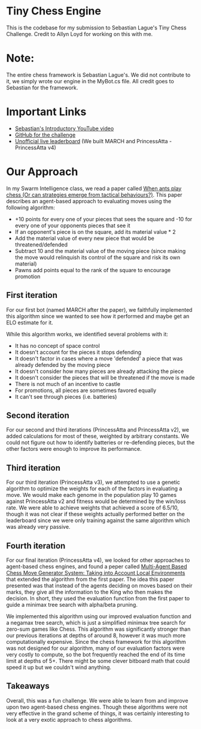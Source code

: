 # Tiny Chess Engine
This is the codebase for my submission to Sebastian Lague's Tiny Chess Challenge. Credit to Allyn Loyd for working on this with me.

# Note:
The entire chess framework is Sebastian Lague's. We did not contribute to it, we simply wrote our engine in the MyBot.cs file. All credit goes to Sebastian for the framework.

# Important Links
- [Sebastian's Introductory YouTube video](https://youtu.be/iScy18pVR58)
- [GitHub for the challenge](https://github.com/SebLague/Chess-Challenge)
- [Unofficial live leaderboard](https://chess.stjo.dev/) (We built MARCH and PrincessAtta - PrincessAtta v4)

# Our Approach
In my Swarm Intelligence class, we read a paper called [When ants play chess (Or can strategies emerge from tactical behaviours?)](https://link.springer.com/chapter/10.1007/BFb0027053). This paper describes an agent-based approach to evaluating moves using the following algorithm:  

- +10 points for every one of your pieces that sees the square and -10 for every one of your opponents pieces that see it
- If an opponent's piece is on the square, add its material value * 2
- Add the material value of every new piece that would be threatened/defended
- Subtract 10 and the material value of the moving piece (since making the move would relinquish its control of the square and risk its own material)
- Pawns add points equal to the rank of the square to encourage promotion

## First iteration
For our first bot (named MARCH after the paper), we faithfully implemented this algorithm since we wanted to see how it performed and maybe get an ELO estimate for it.  

While this algorithm works, we identified several problems with it:  
- It has no concept of space control
- It doesn't account for the pieces it stops defending
- It doesn't factor in cases where a move 'defended' a piece that was already defended by the moving piece
- It doesn't consider how many pieces are already attacking the piece
- It doesn't consider the pieces that will be threatened if the move is made
- There is not much of an incentive to castle
- For promotions, all pieces are sometimes favored equally
- It can't see through pieces (i.e. batteries)

## Second iteration
For our second and third iterations (PrincessAtta and PrincessAtta v2), we added calculations for most of these, weighted by arbitrary constants. We could not figure out how to identify batteries or re-defending pieces, but the other factors were enough to improve its performance.

## Third iteration
For our third iteration (PrincessAtta v3), we attempted to use a genetic algorithm to optimize the weights for each of the factors in evaluating a move. We would make each genome in the population play 10 games against PrincessAtta v2 and fitness would be determined by the win/loss rate. We were able to achieve weights that achieved a score of 6.5/10, though it was not clear if these weights actually performed better on the leaderboard since we were only training against the same algorithm which was already very passive.

## Fourth iteration
For our final iteration (PrincessAtta v4), we looked for other approaches to agent-based chess engines, and found a peper called [Multi-Agent Based Chess Move Generator System: Taking into Account Local Environments](https://citeseerx.ist.psu.edu/document?repid=rep1&type=pdf&doi=d1cd619d61d111947a46bf0bc34d7ee4018b8447) that extended the algorithm from the first paper. The idea this paper presented was that instead of the agents deciding on moves based on their marks, they give all the information to the King who then makes the decision. In short, they used the evaluation function from the first paper to guide a minimax tree search with alpha/beta pruning.  

We implemented this algorithm using our improved evaluation function and a negamax tree search, which is just a simplified minimax tree search for zero-sum games like Chess. This algorithm was significantly stronger than our previous iterations at depths of around 8, however it was much more computationally expensive. Since the chess framework for this algorithm was not designed for our algorithm, many of our evaluation factors were very costly to compute, so the bot frequently reached the end of its time limit at depths of 5+. There might be some clever bitboard math that could speed it up but we couldn't wind anything.


## Takeaways
Overall, this was a fun challenge. We were able to learn from and improve upon two agent-based chess engines. Though these algorithms were not very effective in the grand scheme of things, it was certainly interesting to look at a very exotic approach to chess algorithms.
